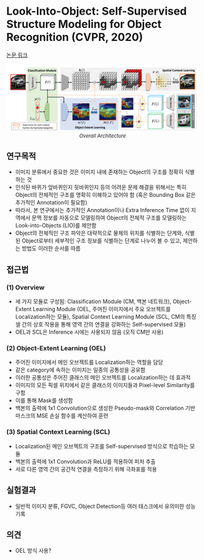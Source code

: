 # Look-Into-Object: Self-Supervised Structure Modeling for Object Recognition (CVPR, 2020)

[논문 링크](https://openaccess.thecvf.com/content_CVPR_2020/html/Zhou_Look-Into-Object_Self-Supervised_Structure_Modeling_for_Object_Recognition_CVPR_2020_paper.html)

<p align="center">
    <img width="600" alt='fig1' src="./img/04_07_01.png?raw=true"></br>
    <em><font size=2>Overall Architecture</font></em>
</p>

## 연구목적
- 이미지 분류에서 중요한 것은 이미지 내에 존재하는 Object의 구조를 정확히 식별하는 것 
- 인식된 바퀴가 앞바퀴인지 뒷바퀴인지 등의 어려운 문제 해결을 위해서는 특히 Object의 전체적인 구조를 명확히 이해하고 있어야 함 (혹은 Bounding Box 같은 추가적인 Annotation이 필요함) 
- 따라서, 본 연구에서는 추가적인 Annotation이나 Extra Inference Time 없이 지역에서 문맥 정보를 자동으로 모델링하여 Object의 전체적 구조를 모델링하는 Look-into-Objects (LIO)를 제안함 
- Object의 전체적인 구조 파악은 대략적으로 물체의 위치를 식별하는 단계와, 식별된 Object로부터 세부적인 구조 정보를 식별하는 단계로 나누어 볼 수 있고, 제안하는 방법도 이러한 순서를 따름 

## 접근법
### (1) Overview
- 세 가지 모듈로 구성됨: Classification Module (CM, 백본 네트워크), Object-Extent Learning Module (OEL, 주어진 이미지에서 주요 오브젝트를 Localization하는 모듈), Spatial Context Learning Module (SCL, CM의 특징 셀 간의 상호 작용을 통해 영역 간의 연결을 강화하는 Self-supervised 모듈) 
- OEL과 SCL은 Inference 시에는 사용되지 않음 (오직 CM만 사용) 
### (2) Object-Extent Learning (OEL) 
- 주어진 이미지에서 메인 오브젝트를 Localization하는 역할을 담당 
- 같은 category에 속하는 이미지는 일종의 공통성을 공유함 
- 이러한 공통성은 주어진 클래스의 메인 오브젝트를 Localization하는 데 효과적 
- 이미지의 모든 픽셀 위치에서 같은 클래스의 이미지들과 Pixel-level Similarity를 구함 
- 이를 통해 Mask를 생성함 
- 백본의 출력에 1x1 Convolution으로 생성한 Pseudo-mask와 Correlation 기반 마스크의 MSE 손실 함수를 계산하여 훈련 
### (3) Spatial Context Learning (SCL) 
- Localization된 메인 오브젝트의 구조를 Self-supervised 방식으로 학습하는 모듈 
- 백본의 출력에 1x1 Convolution과 ReLU를 적용하여 피처 추출 
- 서로 다른 영역 간의 공간적 연결을 측정하기 위해 극좌표를 적용 

## 실험결과
- 일반적 이미지 분류, FGVC, Object Detection등 여러 태스크에서 유의미한 성능 기록 

## 의견
- OEL 방식 사용? 